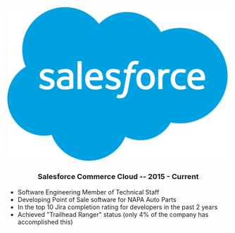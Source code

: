 <div class="well">
  <div class="row">
    <div class="col-md-4">
      <img class="img-responsive" src="/assets/sfdc.png" alt="Salesforce">
    </div>
    <div class="col-md-8">
      <h3>
        <center>Salesforce Commerce Cloud -- 2015 - Current</center>
      </h3>
      <ul class="list-group">
        <li class="list-group-item">
          Software Engineering Member of Technical Staff
        </li>
        <li class="list-group-item">
          Developing Point of Sale software for NAPA Auto Parts
        </li>
        <li class="list-group-item">
          In the top 10 Jira completion rating for developers in the past 2 years
        </li>
        <li class="list-group-item">
          Achieved "Trailhead Ranger" status (only 4% of the company has accomplished this)
        </li>
      </ul>
    </div>
  </div>
</div>
